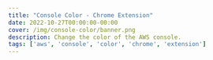 ```yaml
---
title: "Console Color - Chrome Extension"
date: 2022-10-27T00:00:00-00:00
cover: /img/console-color/banner.png
description: Change the color of the AWS console.
tags: ['aws', 'console', 'color', 'chrome', 'extension']
---
```

